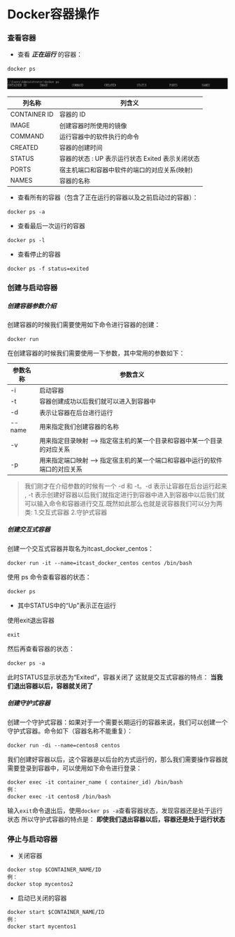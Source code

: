 # Docker容器操作

### 查看容器

* 查看 ***正在运行*** 的容器：

`docker ps`

![avatar](https://github.com/BruceSniper/MarkdownFiles/raw/master/Docker/img/5.jpg)

| 列名称 | 列含义 |
| --- | --- |
| CONTAINER ID | 容器的 ID |
| IMAGE | 创建容器时所使用的镜像 |
| COMMAND | 运行容器中的软件执行的命令 |
| CREATED | 容器的创建时间 |
| STATUS | 容器的状态 : UP 表示运行状态 Exited 表示关闭状态 |
| PORTS | 宿主机端口和容器中软件的端口的对应关系(映射) |
| NAMES | 容器的名称 |

* 查看所有的容器（包含了正在运行的容器以及之前启动过的容器）：

`docker ps -a`

* 查看最后一次运行的容器

`docker ps -l`

* 查看停止的容器

`docker ps -f status=exited`

### 创建与启动容器

##### 创建容器参数介绍

创建容器的时候我们需要使用如下命令进行容器的创建：

`docker run`

在创建容器的时候我们需要使用一下参数，其中常用的参数如下：

| 参数名称 | 参数含义 |
| --- | --- |
| -i | 启动容器 |
| -t | 容器创建成功以后我们就可以进入到容器中 |
| -d | 表示让容器在后台进行运行 |
| --name | 用来指定我们创建容器的名称 |
| -v | 用来指定目录映射 ——> 指定宿主机的某一个目录和容器中某一个目录的对应关系 |
| -p | 用来指定端口映射 ——> 指定宿主机的某一个端口和容器中运行的软件端口的对应关系 |

> 我们刚才在介绍参数的时候有一个 -d 和 -t。-d 表示让容器在后台运行起来 , -t 表示创建好容器以后我们就指定进行到容器中进入到容器中以后我们就可以输入命令和容器进行交互.既然如此那么也就是说容器我们可以分为两类: 
> 1.交互式容器 
> 2.守护式容器


##### 创建交互式容器

创建一个交互式容器并取名为itcast_docker_centos：

`docker run -it --name=itcast_docker_centos centos /bin/bash`

使用 ps 命令查看容器的状态：

`docker ps`

* 其中STATUS中的“Up”表示正在运行

使用exit退出容器

`exit`

然后再查看容器的状态：

`docker ps -a`

此时STATUS显示状态为“Exited”，容器关闭了
这就是交互式容器的特点：
**当我们退出容器以后，容器就关闭了**

##### 创建守护式容器
创建一个守护式容器：如果对于一个需要长期运行的容器来说，我们可以创建一个守护式容器。命令如下（容器名称不能重复）：

`docker run -di --name=centos8 centos`

我们创建好容器以后，这个容器是以后台的方式运行的，那么我们需要操作容器就需要登录到容器中，可以使用如下命令进行登录：

```docker
docker exec -it container_name ( container_id) /bin/bash
例：
docker exec -it centos8 /bin/bash
```

输入`exit`命令退出后，使用`docker ps -a`查看容器状态，发现容器还是处于运行状态
所以守护式容器的特点是：
**即使我们退出容器以后，容器还是处于运行状态**


### 停止与启动容器

* 关闭容器

```docker
docker stop $CONTAINER_NAME/ID
例：
docker stop mycentos2
```

* 启动已关闭的容器

```docker
docker start $CONTAINER_NAME/ID
例：
docker start mycentos1
```